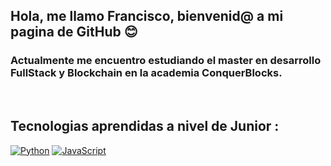 ## Hola, me llamo Francisco, bienvenid@ a mi pagina de GitHub 😊

### Actualmente me encuentro estudiando el master en desarrollo FullStack y Blockchain en la academia ConquerBlocks.
<br>

## Tecnologias aprendidas a nivel de Junior :

[![Python](https://img.shields.io/badge/Python-yellow?style=for-the-badge&logo=python&logoColor=white&labelColor=101010)]()
[![JavaScript](https://img.shields.io/badge/JavaScript-F7DF1E?style=for-the-badge&logo=javascript&logoColor=white&labelColor=101010)]()
